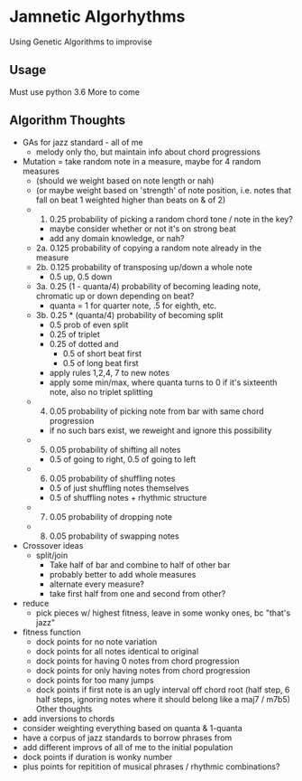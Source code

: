 # Jamnetic Algorhythms
Using Genetic Algorithms to improvise

## Usage
Must use python 3.6
More to come

## Algorithm Thoughts
* GAs for jazz standard - all of me
    * melody only tho, but maintain info about chord progressions
* Mutation = take random note in a measure, maybe for 4 random measures
    * (should we weight based on note length or nah)
    * (or maybe weight based on 'strength' of note position, i.e. notes that fall on beat 1 weighted higher than beats on & of 2)
    * 1. 0.25 probability of picking a random chord tone / note in the key?
        * maybe consider whether or not it's on strong beat
        * add any domain knowledge, or nah?
    * 2a. 0.125 probability of copying a random note already in the measure
    * 2b. 0.125 probability of transposing up/down a whole note
        * 0.5 up, 0.5 down
    * 3a. 0.25 (1 - quanta/4) probability of becoming leading note, chromatic up or down depending on beat?
        * quanta = 1 for quarter note, .5 for eighth, etc.  
    * 3b. 0.25 * (quanta/4) probability of becoming split
        * 0.5 prob of even split
        * 0.25 of triplet
        * 0.25 of dotted and
            * 0.5 of short beat first
            * 0.5 of long beat first
        * apply rules 1,2,4, 7 to new notes
        * apply some min/max, where quanta turns to 0 if it's sixteenth note, also no triplet splitting
    * 4. 0.05 probability of picking note from bar with same chord progression
        * if no such bars exist, we reweight and ignore this possibility
    * 5. 0.05 probability of shifting all notes
        * 0.5 of going to right, 0.5 of going to left
    * 6. 0.05 probability of shuffling notes
        * 0.5 of just shuffling notes themselves
        * 0.5 of shuffling notes + rhythmic structure
    * 7. 0.05 probability of dropping note
    * 8. 0.05 probability of swapping notes
* Crossover ideas
    * split/join
        * Take half of bar and combine to half of other bar
        * probably better to add whole measures
        * alternate every measure?
        * take first half from one and second from other?
* reduce
    * pick pieces w/ highest fitness, leave in some wonky ones, bc "that's jazz"
* fitness function
    * dock points for no note variation
    * dock points for all notes identical to original
    * dock points for having 0 notes from chord progression
    * dock points for only having notes from chord progression
    * dock points for too many jumps
    * dock points if first note is an ugly interval off chord root (half step, 6 half steps, ignoring notes where it should belong like a maj7 / m7b5)
Other thoughts
* add inversions to chords
* consider weighting everything based on quanta & 1-quanta
* have a corpus of jazz standards to borrow phrases from
* add different improvs of all of me to the initial population
* dock points if duration is wonky number
* plus points for repitition of musical phrases / rhythmic combinations?